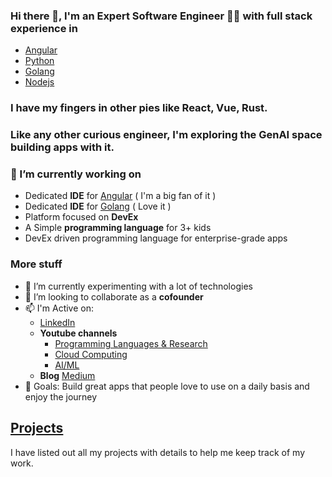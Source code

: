 ### Hi there 👋, I'm an Expert Software Engineer :man_technologist: with full stack experience in 
- [Angular](https://github.com/angular/angular)
- [Python](https://www.python.org/)
- [Golang](https://go.dev/)
- [Nodejs](https://nodejs.org/en)

### I have my fingers in other pies like **React, Vue, Rust.**

### Like any other curious engineer, I'm exploring the GenAI space building apps with it.

### 🔭 I’m currently working on 
  - Dedicated **IDE** for [Angular](https://github.com/angular/angular) ( I'm a big fan of it )
  - Dedicated **IDE** for [Golang](https://go.dev/) ( Love it )
  - Platform focused on **DevEx**
  - A Simple **programming language** for 3+ kids
  - DevEx driven programming language for enterprise-grade apps

### More stuff
- 🌱 I’m currently experimenting with a lot of technologies
- 👯 I’m looking to collaborate as a **cofounder**
- 📫 I'm Active on: 
  - [LinkedIn](https://www.linkedin.com/in/vkbharadwazkopalle)
  - **Youtube channels**
    - [Programming Languages & Research](https://www.youtube.com/@ProgrammingConstructs)
    - [Cloud Computing](https://www.youtube.com/@CloudConstructs)
    - [AI/ML](https://www.youtube.com/@MLConstructs)
  - **Blog** [Medium](https://vkbharadwazkopalle.medium.com/)
- 🎯 Goals: Build great apps that people love to use on a daily basis and enjoy the journey

## [Projects](./PROJECTS.MD)

I have listed out all my projects with details to help me keep track of my work.  


